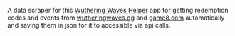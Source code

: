 A data scraper for this [Wuthering Waves Helper](https://github.com/jeryjs/Wuthering-Waves-Helper) app for getting redemption codes and events from [wutheringwaves.gg](https://wutheringwaves.gg) and [game8.com](https://game8.co/games/Wuthering-Waves) automatically and saving them in json for it to accessible via api calls.
